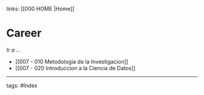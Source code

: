 links: [[000  HOME |Home]] 

# Career
*Ir a ...*
- [[007 - 010 Metodologia de la Investigacion]]
- [[007 - 020 Introduccion a la Ciencia de Datos]]



---
tags:
	#Index